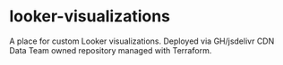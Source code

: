# looker-visualizations
A place for custom Looker visualizations. Deployed via GH/jsdelivr CDN Data Team owned repository managed with Terraform.
